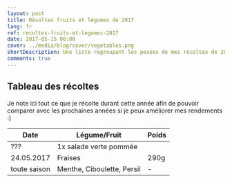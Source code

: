 ```yaml
---
layout: post
title: Récoltes fruits et légumes de 2017
lang: fr
ref: recoltes-fruits-et-legumes-2017
date: 2017-05-15 00:00
cover: ../media/blog/cover/vegetables.png
shortDescription: Une liste regroupant les pesées de mes récoltes de 2017.
comments: true
---
```


## Tableau des récoltes
Je note ici tout ce que je récolte durant cette année afin de pouvoir comparer avec les prochaines années si je peux améliorer mes rendements :)

|Date           |Légume/Fruit   	            |Poids   	|
|---------------|-------------------------------|-----------|
| ???           | 1x salade verte pommée 	    |           |
| 24.05.2017    | Fraises                       | 290g      |
| toute saison  | Menthe, Ciboulette, Persil    | -         |